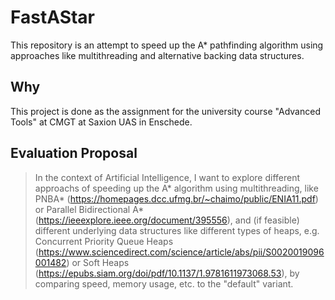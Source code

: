 # FastAStar

This repository is an attempt to speed up the A* pathfinding algorithm using approaches like multithreading and alternative backing data structures.

## Why

This project is done as the assignment for the university course "Advanced Tools" at CMGT at Saxion UAS in Enschede.

## Evaluation Proposal

> In the context of Artificial Intelligence, I want to explore different approachs of speeding up the A* algorithm using multithreading, like PNBA* (https://homepages.dcc.ufmg.br/~chaimo/public/ENIA11.pdf) or Parallel Bidirectional A* (https://ieeexplore.ieee.org/document/395556), and (if feasible) different underlying data structures like different types of heaps, e.g. Concurrent Priority Queue Heaps (https://www.sciencedirect.com/science/article/abs/pii/S0020019096001482) or Soft Heaps (https://epubs.siam.org/doi/pdf/10.1137/1.9781611973068.53), by comparing speed, memory usage, etc. to the "default" variant.
